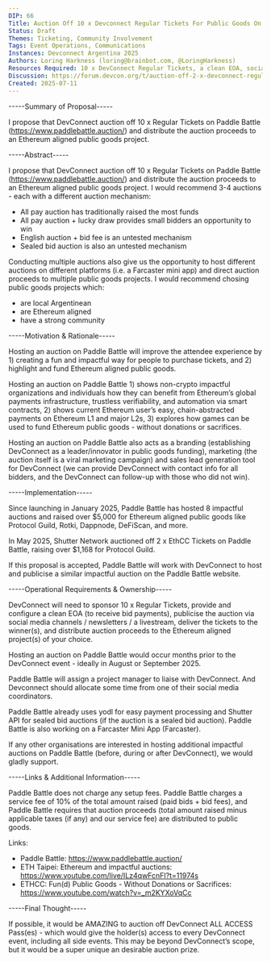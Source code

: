 ```yaml
---
DIP: 66
Title: Auction Off 10 x Devconnect Regular Tickets For Public Goods On Paddle Battle
Status: Draft
Themes: Ticketing, Community Involvement
Tags: Event Operations, Communications
Instances: Devconnect Argentina 2025
Authors: Loring Harkness (loring@brainbot.com, @LoringHarkness)
Resources Required: 10 x DevConnect Regular Tickets, a clean EOA, social media / newsletter / livestream support
Discussion: https://forum.devcon.org/t/auction-off-2-x-devconnect-regular-tickets-for-public-goods-on-paddle-battle/7607/1
Created: 2025-07-11
---
```


-----Summary of Proposal-----

I propose that DevConnect auction off 10 x Regular Tickets on Paddle Battle (https://www.paddlebattle.auction/) and distribute the auction proceeds to an Ethereum aligned public goods project.

-----Abstract-----

I propose that DevConnect auction off 10 x Regular Tickets on Paddle Battle (https://www.paddlebattle.auction/) and distribute the auction proceeds to an Ethereum aligned public goods project.
I would recommend 3-4 auctions - each with a different auction mechanism:
- All pay auction has traditionally raised the most funds
- All pay auction + lucky draw provides small bidders an opportunity to win
- English auction + bid fee is an untested mechanism
- Sealed bid auction is also an untested mechanism

Conducting multiple auctions also give us the opportunity to host different auctions on different platforms (i.e. a Farcaster mini app) and direct auction proceeds to multiple public goods projects.
I would recommend chosing public goods projects which:
- are local Argentinean
- are Ethereum aligned
- have a strong community

-----Motivation & Rationale-----

Hosting an auction on Paddle Battle will improve the attendee experience by 1) creating a fun and impactful way for people to purchase tickets, and 2) highlight and fund Ethereum aligned public goods.

Hosting an auction on Paddle Battle 1) shows non-crypto impactful organizations and individuals how they can benefit from Ethereum’s global payments infrastructure, trustless verifiability, and automation via smart contracts, 2) shows current Ethereum user’s easy, chain-abstracted payments on Ethereum L1 and major L2s, 3) explores how games can be used to fund Ethereum public goods - without donations or sacrifices.

Hosting an auction on Paddle Battle also acts as a branding (establishing DevConnect as a leader/innovator in public goods funding), marketing (the auction itself is a viral marketing campaign) and sales lead generation tool for DevConnect (we can provide DevConnect with contact info for all bidders, and the DevConnect can follow-up with those who did not win).

-----Implementation-----

Since launching in January 2025, Paddle Battle has hosted 8 impactful auctions and raised over $5,000 for Ethereum aligned public goods like Protocol Guild, Rotki, Dappnode, DeFiScan, and more.

In May 2025, Shutter Network auctioned off 2 x EthCC Tickets on Paddle Battle, raising over $1,168 for Protocol Guild.

If this proposal is accepted, Paddle Battle will work with DevConnect to host and publicise a similar impactful auction on the Paddle Battle website.

-----Operational Requirements & Ownership-----

DevConnect will need to sponsor 10 x Regular Tickets, provide and configure a clean EOA (to receive bid payments), publicise the auction via social media channels / newsletters / a livestream, deliver the tickets to the winner(s), and distribute auction proceeds to the Ethereum aligned project(s) of your choice.

Hosting an auction on Paddle Battle would occur months prior to the DevConnect event - ideally in August or September 2025.

Paddle Battle will assign a project manager to liaise with DevConnect. And Devconnect should allocate some time from one of their social media coordinators.

Paddle Battle already uses yodl for easy payment processing and Shutter API for sealed bid auctions (if the auction is a sealed bid auction). Paddle Battle is also working on a Farcaster Mini App (Farcaster).

If any other organisations are interested in hosting additional impactful auctions on Paddle Battle (before, during or after DevConnect), we would gladly support.

-----Links & Additional Information-----

Paddle Battle does not charge any setup fees. Paddle Battle charges a service fee of 10% of the total amount raised (paid bids + bid fees), and Paddle Battle requires that auction proceeds (total amount raised minus applicable taxes (if any) and our service fee) are distributed to public goods.

Links:
- Paddle Battle: https://www.paddlebattle.auction/
- ETH Taipei: Ethereum and impactful auctions: https://www.youtube.com/live/ILz4qwFcnFI?t=11974s
- ETHCC: Fun(d) Public Goods - Without Donations or Sacrifices: https://www.youtube.com/watch?v=_m2KYXoVqCc

-----Final Thought-----

If possible, it would be AMAZING to auction off DevConnect ALL ACCESS Pass(es) - which would give the holder(s) access to every DevConnect event, including all side events. This may be beyond DevConnect’s scope, but it would be a super unique an desirable auction prize.
